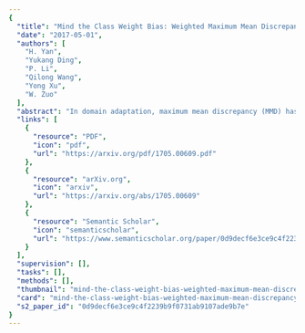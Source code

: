 ```yaml
---
{
  "title": "Mind the Class Weight Bias: Weighted Maximum Mean Discrepancy for Unsupervised Domain Adaptation",
  "date": "2017-05-01",
  "authors": [
    "H. Yan",
    "Yukang Ding",
    "P. Li",
    "Qilong Wang",
    "Yong Xu",
    "W. Zuo"
  ],
  "abstract": "In domain adaptation, maximum mean discrepancy (MMD) has been widely adopted as a discrepancy metric between the distributions of source and target domains. However, existing MMD-based domain adaptation methods generally ignore the changes of class prior distributions, i.e., class weight bias across domains. This remains an open problem but ubiquitous for domain adaptation, which can be caused by changes in sample selection criteria and application scenarios. We show that MMD cannot account for class weight bias and results in degraded domain adaptation performance. To address this issue, a weighted MMD model is proposed in this paper. Specifically, we introduce class-specific auxiliary weights into the original MMD for exploiting the class prior probability on source and target domains, whose challenge lies in the fact that the class label in target domain is unavailable. To account for it, our proposed weighted MMD model is defined by introducing an auxiliary weight for each class in the source domain, and a classification EM algorithm is suggested by alternating between assigning the pseudo-labels, estimating auxiliary weights and updating model parameters. Extensive experiments demonstrate the superiority of our weighted MMD over conventional MMD for domain adaptation.",
  "links": [
    {
      "resource": "PDF",
      "icon": "pdf",
      "url": "https://arxiv.org/pdf/1705.00609.pdf"
    },
    {
      "resource": "arXiv.org",
      "icon": "arxiv",
      "url": "https://arxiv.org/abs/1705.00609"
    },
    {
      "resource": "Semantic Scholar",
      "icon": "semanticscholar",
      "url": "https://www.semanticscholar.org/paper/0d9decf6e3ce9c4f2239b9f0731ab9107ade9b7e"
    }
  ],
  "supervision": [],
  "tasks": [],
  "methods": [],
  "thumbnail": "mind-the-class-weight-bias-weighted-maximum-mean-discrepancy-for-unsupervised-domain-adaptation-thumb.jpg",
  "card": "mind-the-class-weight-bias-weighted-maximum-mean-discrepancy-for-unsupervised-domain-adaptation-card.jpg",
  "s2_paper_id": "0d9decf6e3ce9c4f2239b9f0731ab9107ade9b7e"
}
---
```


